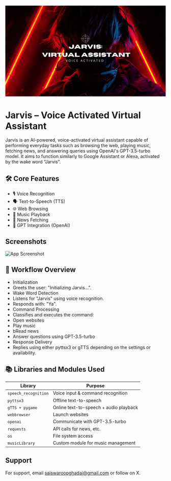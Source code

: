 
![Logo](https://github.com/kounsaiswaroop/Jarvis-VoiceAssistant/blob/main/jarvis-banner.jpg)


# Jarvis – Voice Activated Virtual Assistant

Jarvis is an AI-powered, voice-activated virtual assistant capable of performing everyday tasks such as browsing the web, playing music, fetching news, and answering queries using OpenAI's GPT-3.5-turbo model. It aims to function similarly to Google Assistant or Alexa, activated by the wake word “Jarvis”.






## 🛠️ Core Features

- 🎙️ Voice Recognition
- 🗣️ Text-to-Speech (TTS)
- 🌐 Web Browsing
- 🎵 Music Playback
- 📰 News Fetching
- 🧠 GPT Integration (OpenAI)


## Screenshots

![App Screenshot](https://via.placeholder.com/468x300?text=App+Screenshot+Here)


## 🔁 Workflow Overview

- Initialization
- Greets the user: "Initializing Jarvis...".
- Wake Word Detection
- Listens for "Jarvis" using voice recognition.
- Responds with: "Ya".
- Command Processing
- Classifies and executes the command:
- Open websites
- Play music
- bRead news
- Answer questions using GPT-3.5-turbo
- Response Delivery
- Replies using either pyttsx3 or gTTS depending on the settings or availability.




## 📚 Libraries and Modules Used

| Library              | Purpose                                |
| -------------------- | -------------------------------------- |
| `speech_recognition` | Voice input & command recognition      |
| `pyttsx3`            | Offline text-to-speech                 |
| `gTTS + pygame`      | Online text-to-speech + audio playback |
| `webbrowser`         | Launch websites                        |
| `openai`             | Communicate with GPT-3.5-turbo         |
| `requests`           | API calls for news, etc.               |
| `os`                 | File system access                     |
| `musicLibrary`       | Custom module for music management     |



## Support

For support, email saiswaroopghadai@gmail.com or follow on X.

